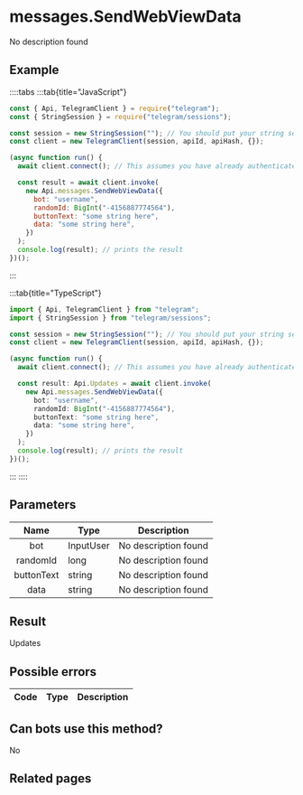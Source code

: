 # messages.SendWebViewData

No description found

## Example

::::tabs
:::tab{title="JavaScript"}

```js
const { Api, TelegramClient } = require("telegram");
const { StringSession } = require("telegram/sessions");

const session = new StringSession(""); // You should put your string session here
const client = new TelegramClient(session, apiId, apiHash, {});

(async function run() {
  await client.connect(); // This assumes you have already authenticated with .start()

  const result = await client.invoke(
    new Api.messages.SendWebViewData({
      bot: "username",
      randomId: BigInt("-4156887774564"),
      buttonText: "some string here",
      data: "some string here",
    })
  );
  console.log(result); // prints the result
})();
```

:::

:::tab{title="TypeScript"}

```ts
import { Api, TelegramClient } from "telegram";
import { StringSession } from "telegram/sessions";

const session = new StringSession(""); // You should put your string session here
const client = new TelegramClient(session, apiId, apiHash, {});

(async function run() {
  await client.connect(); // This assumes you have already authenticated with .start()

  const result: Api.Updates = await client.invoke(
    new Api.messages.SendWebViewData({
      bot: "username",
      randomId: BigInt("-4156887774564"),
      buttonText: "some string here",
      data: "some string here",
    })
  );
  console.log(result); // prints the result
})();
```

:::
::::

## Parameters

|    Name    | Type      | Description          |
| :--------: | --------- | -------------------- |
|    bot     | InputUser | No description found |
|  randomId  | long      | No description found |
| buttonText | string    | No description found |
|    data    | string    | No description found |

## Result

Updates

## Possible errors

| Code | Type | Description |
| :--: | ---- | ----------- |

## Can bots use this method?

No

## Related pages
